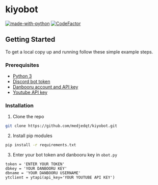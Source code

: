 # kiyobot

[![made-with-python](https://img.shields.io/badge/Made%20with-Python-1f425f.svg)](https://www.python.org/)
[![CodeFactor](https://www.codefactor.io/repository/github/medjedqt/kiyobot/badge?s=8e2c7f35c70e48525e1872c07dda7b97b200b9da)](https://www.codefactor.io/repository/github/medjedqt/kiyobot)

## Getting Started

To get a local copy up and running follow these simple example steps.

### Prerequisites

* [Python 3](python.org)
* [Discord bot token](https://discordapp.com/developers/applications)
* [Danbooru account and API key](https://danbooru.donmai.us/profile)
* [Youtube API key](https://cloud.google.com/)

### Installation

1. Clone the repo
```sh
git clone https://github.com/medjedqt/kiyobot.git
```
2. Install pip modules
```sh
pip install -r requirements.txt
```
3. Enter your bot token and danbooru key in `obot.py`
```PY
token = 'ENTER YOUR TOKEN'
dbkey = 'YOUR DANBOORU KEY'
dbname = 'YOUR DANBOORU USERNAME'
ytclient = ytapi(api_key='YOUR YOUTUBE API KEY')
```



